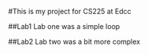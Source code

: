 #This is my project for CS225 at Edcc

##Lab1
Lab one was a simple loop

##Lab2
Lab two was a bit more complex
